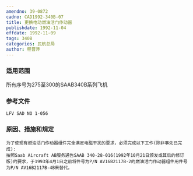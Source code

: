 ```yaml
---
amendno: 39-0872  
cadno: CAD1992-340B-07  
title: 更换电动燃油活门作动器  
publishdate: 1992-11-04  
effdate: 1992-11-09  
tags: 340B  
categories: 民航总局  
author: 程晋萍  
---
```

  
### 适用范围  
所有序号为275至300的SAAB340B系列飞机  
  
<!--more-->  
### 参考文件  
    LFV SAD NO 1-056  
  
### 原因、措施和规定  
    为了使现有燃油活门作动器组件完全满足电磁干扰的要求，必须完成以下工作(除非事先已完成):  
    按照Saab Aircraft AB服务通告SAAB 340-28-016(1992年10月21日颁发或其后的修订版)的要求，于1993年4月1日之前将件号为P/N AV16B2117B-2的燃油活门作动器组件用件号为P/N AV16B2117B-4B来替代。  
